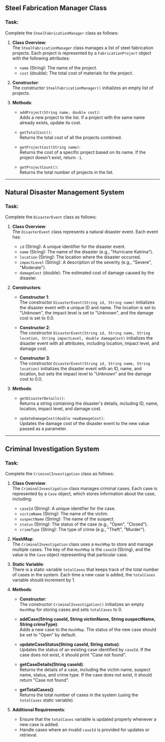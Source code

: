 ## Steel Fabrication Manager Class

### Task:

Complete the `SteelFabricationManager` class as follows:

1. **Class Overview**:  
   The `SteelFabricationManager` class manages a list of steel fabrication projects. Each project is represented by a `FabricationProject` object with the following attributes:
   - `name` (String): The name of the project.
   - `cost` (double): The total cost of materials for the project.

2. **Constructor**:  
   The constructor `SteelFabricationManager()` initializes an empty list of projects.

3. **Methods**:
   - `addProject(String name, double cost)`:  
     Adds a new project to the list. If a project with the same name already exists, update its cost.
     
   - `getTotalCost()`:  
     Returns the total cost of all the projects combined.
     
   - `getProjectCost(String name)`:  
     Returns the cost of a specific project based on its name. If the project doesn't exist, return `-1`.
     
   - `getProjectCount()`:  
     Returns the total number of projects in the list.

---
## Natural Disaster Management System

### Task:

Complete the `DisasterEvent` class as follows:

1. **Class Overview**:  
   The `DisasterEvent` class represents a natural disaster event. Each event has:
   - `id` (String): A unique identifier for the disaster event.
   - `name` (String): The name of the disaster (e.g., "Hurricane Katrina").
   - `location` (String): The location where the disaster occurred.
   - `impactLevel` (String): A description of the severity (e.g., "Severe", "Moderate").
   - `damageCost` (double): The estimated cost of damage caused by the disaster.

2. **Constructors**:
   - **Constructor 1**:  
     The constructor `DisasterEvent(String id, String name)` initializes the disaster event with a unique ID and name. The location is set to "Unknown", the impact level is set to "Unknown", and the damage cost is set to 0.0.
   
   - **Constructor 2**:  
     The constructor `DisasterEvent(String id, String name, String location, String impactLevel, double damageCost)` initializes the disaster event with all attributes, including location, impact level, and damage cost.

   - **Constructor 3**:  
     The constructor `DisasterEvent(String id, String name, String location)` initializes the disaster event with an ID, name, and location, but sets the impact level to "Unknown" and the damage cost to 0.0.

3. **Methods**:
   - `getDisasterDetails()`:  
     Returns a string containing the disaster's details, including ID, name, location, impact level, and damage cost.
   
   - `updateDamageCost(double newDamageCost)`:  
     Updates the damage cost of the disaster event to the new value passed as a parameter.

---
## Criminal Investigation System

### Task:

Complete the `CriminalInvestigation` class as follows:

1. **Class Overview**:  
   The `CriminalInvestigation` class manages criminal cases. Each case is represented by a `Case` object, which stores information about the case, including:
   - `caseId` (String): A unique identifier for the case.
   - `victimName` (String): The name of the victim.
   - `suspectName` (String): The name of the suspect.
   - `status` (String): The status of the case (e.g., "Open", "Closed").
   - `crimeType` (String): The type of crime (e.g., "Theft", "Murder").

2. **HashMap**:  
   The `CriminalInvestigation` class uses a `HashMap` to store and manage multiple cases. The key of the `HashMap` is the `caseId` (String), and the value is the `Case` object representing that particular case.

3. **Static Variable**:  
   There is a static variable `totalCases` that keeps track of the total number of cases in the system. Each time a new case is added, the `totalCases` variable should increment by 1.

4. **Methods**:
   - **Constructor**:  
     The constructor `CriminalInvestigation()` initializes an empty `HashMap` for storing cases and sets `totalCases` to 0.
   
   - **addCase(String caseId, String victimName, String suspectName, String crimeType)**:  
     Adds a new case to the `HashMap`. The status of the new case should be set to "Open" by default.
   
   - **updateCaseStatus(String caseId, String status)**:  
     Updates the status of an existing case identified by `caseId`. If the case does not exist, it should print "Case not found".
   
   - **getCaseDetails(String caseId)**:  
     Returns the details of a case, including the victim name, suspect name, status, and crime type. If the case does not exist, it should return "Case not found".
   
   - **getTotalCases()**:  
     Returns the total number of cases in the system (using the `totalCases` static variable).

5. **Additional Requirements**:
   - Ensure that the `totalCases` variable is updated properly whenever a new case is added.
   - Handle cases where an invalid `caseId` is provided for updates or retrieval.
